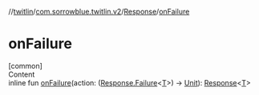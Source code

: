//[twitlin](../../index.md)/[com.sorrowblue.twitlin.v2](../index.md)/[Response](index.md)/[onFailure](on-failure.md)



# onFailure  
[common]  
Content  
inline fun [onFailure](on-failure.md)(action: ([Response.Failure](-failure/index.md)<[T](index.md)>) -> [Unit](https://kotlinlang.org/api/latest/jvm/stdlib/kotlin/-unit/index.html)): [Response](index.md)<[T](index.md)>  



